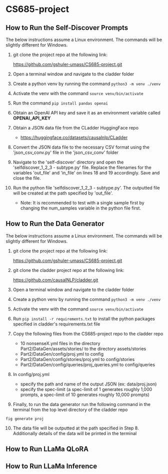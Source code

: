 # CS685-project
## How to Run the Self-Discover Prompts
The below instructions assume a Linux environment. The commands will be slightly different for Windows.

1. git clone the project repo at the following link:

   https://github.com/gshuler-umass/CS685-project.git
2. Open a terminal window and navigate to the cladder folder
3. Create a python venv by running the command `python3 -m venv ./venv`
4. Activate the venv with the command `source venv/bin/activate`
5. Run the command `pip install pandas openai`
6. Obtain an OpenAI API key and save it as an environment variable called **OPENAI_API_KEY**
7. Obtain a JSON data file from the CLadder HuggingFace repo
   - https://huggingface.co/datasets/causalnlp/CLadder
8. Convert the JSON data file to the necessary CSV format using the 'json_csv_conv.py' file in the 'json_csv_conv' folder
9. Navigate to the 'self-discover' directory and open the 'selfdiscover_1_2_3 - subtype.py' file. Replace the filenames for the variables 'out_file' and 'in_file' on lines 18 and 19 accordingly. Save and close the file.
10. Run the python file 'selfdiscover_1_2_3 - subtype.py'. The outputted file will be created at the path specified by 'out_file'.
    - Note: It is recommended to test with a single sample first by changing the num_samples variable in the python file first. 

## How to Run the Data Generator
The below instructions assume a Linux environment. The commands will be slightly different for Windows.
1. git clone the project repo at the following link:

   https://github.com/gshuler-umass/CS685-project.git
2. git clone the cladder project repo at the following link:

   https://github.com/causalNLP/cladder.git
3. Open a terminal window and navigate to the cladder folder
4. Create a python venv by running the command `python3 -m venv ./venv`
5. Activate the venv with the command `source venv/bin/activate`
6. Run `pip install -r requirements.txt` to install the python packages specified in cladder's requirements.txt file
7. Copy the following files from the CS685-project repo to the cladder repo
   - 10 nonsenseX.yml files in the directory Part2/DataGen/assets/stories/ to the directory assets/stories
   - Part2/DataGen/config/proj.yml to config
   - Part2/DataGen/config/stories/proj.yml to config/stories
   - Part2/DataGen/config/queries/proj_queries.yml to config/queries
8. In config/proj.yml
   - specify the path and name of the output JSON (ex: data/proj.json)
   - specify the spec-limit (a spec-limit of 1 generates roughly 1,000 prompts, a spec-limit of 10 generates roughly 10,000 prompts)
9. Finally, to run the data generator run the following command in the terminal from the top level directory of the cladder repo
```
fig generate proj
```
10. The data file will be outputted at the path specified in Step 8. Additionally details of the data will be printed in the terminal

## How to Run LLaMa QLoRA

## How to Run LLaMa Inference